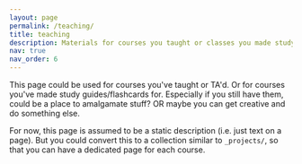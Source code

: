 ```yaml
---
layout: page
permalink: /teaching/
title: teaching
description: Materials for courses you taught or classes you made study guides for. Replace this text with your description.
nav: true
nav_order: 6
---
```


This page could be used for courses you've taught or TA'd. Or for courses you've made study guides/flashcards for. Especially if you still have them, could be a place to amalgamate stuff? OR maybe you can get creative and do something else. 

For now, this page is assumed to be a static description (i.e. just text on a page). But you could convert this to a collection similar to `_projects/`, so that you can have a dedicated page for each course.

